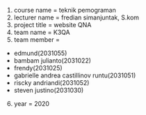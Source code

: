 1. course name = teknik pemograman
2. lecturer name = fredian simanjuntak, S.kom
3. project title = website QNA
4. team name = K3QA
5. team member = 
  - edmund(2031055)
  - bambam julianto(2031022)
  - frendy(2031025)
  - gabrielle andrea castillinov runtu(2031051)
  - riscky andriandi(2031052)
  - steven justino(2031030)
6. year = 2020


